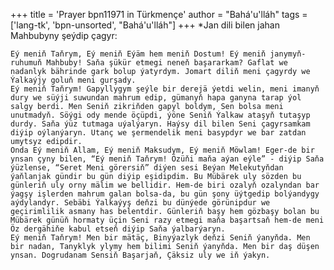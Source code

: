 +++
title = 'Prayer bpn11971 in Türkmençe'
author = "Bahá'u'lláh"
tags = ['lang-tk', 'bpn-unsorted', "Bahá'u'lláh"]
+++
*Jan dili bilen jahan Mahbubyny şeýdip çagyr: 

    Eý meniň Taňrym, Eý meniň Eýäm hem meniň Dostum! Eý meniň janymyň-ruhumuň Mahbuby! Saňa şükür etmegi neneň başararkam? Gaflat we nadanlyk bährinde gark bolup ýatyrdym. Jomart diliň meni çagyrdy we Ýalkaýjy goluň meni gurşady.
    Eý meniň Taňrym! Gapyllygym şeýle bir derejä ýetdi welin, meni imanyň dury we süýji suwundan mahrum edip, gümanyň hapa ganyna tarap ýol salgy berdi. Men Seniň zikriňden gapyl boldym, Sen bolsa meni unutmadyň. Söýgi ody mende öçüpdi, ýöne Seniň Ýalkaw ataşyň tutaşyp durdy. Saňa ýüz tutmaga uýalýaryn. Haýsy dil bilen Seni çagyrsamkam diýip oýlanýaryn. Utanç we şermendelik meni basypdyr we bar zatdan umytsyz edipdir.
    Onda Eý meniň Allam, Eý meniň Maksudym, Eý meniň Möwlam! Eger-de bir ynsan çyny bilen, “Eý meniň Taňrym! Özüňi maňa aýan eýle” - diýip Saňa ýüzlense, “Seret Meni görersiň” diýen sesi Beýan Melekutyňdan ýaňlanjak gündir bu gün diýip eşidipdim. Bu Mübärek uly sözden bu günleriň uly orny mälim we bellidir. Hem-de biri ozalyň ozalyndan bar ýagşy işlerden mahrum galan bolsa-da, bu gün şony üýtgedip bolýandygy aýdylandyr. Sebäbi Ýalkaýyş deňzi bu dünýede görünipdur we geçirimlilik asmany has belentdir. Günleriň başy hem gözbaşy bolan bu Mübärek günüň hormaty üçin Seni razy etmegi maňa başartsaň hem-de meni Öz dergähiňe kabul etseň diýip Saňa ýalbarýaryn. 
    Eý meniň Taňrym! Men bir mätäç, Binyýazlyk deňzi Seniň ýanyňda. Men bir nadan, Tanyklyk ylymy hem bilimi Seniň ýanyňda. Men bir daş düşen ynsan. Dogrudanam Sensiň Başarjaň, Çäksiz uly we iň ýakyn.
